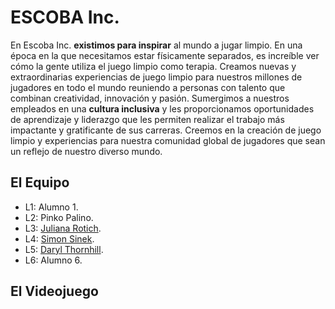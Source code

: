 # ESCOBA Inc.

En Escoba Inc. **existimos para inspirar** al mundo a jugar limpio. 
En una época en la que necesitamos estar físicamente separados, es increíble ver cómo la gente utiliza el juego limpio como terapia. 
Creamos nuevas y extraordinarias experiencias de juego limpio para nuestros millones de jugadores en todo el mundo reuniendo a personas con talento que combinan creatividad, innovación y pasión. 
Sumergimos a nuestros empleados en una **cultura inclusiva** y les proporcionamos oportunidades de aprendizaje y liderazgo que les permiten realizar el trabajo más impactante y gratificante de sus carreras. 
Creemos en la creación de juego limpio y experiencias para nuestra comunidad global de jugadores que sean un reflejo de nuestro diverso mundo.

## El Equipo

- L1: Alumno 1.
- L2: Pinko Palino.
- L3: [Juliana Rotich](http://julia.na/).
- L4: [Simon Sinek](https://simonsinek.com/).
- L5: [Daryl Thornhill](http://www.madebydaryl.co.uk/).
- L6: Alumno 6.

## El Videojuego
